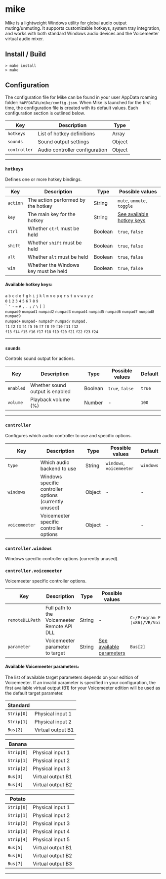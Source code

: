 # mike

Mike is a lightweight Windows utility for global audio output muting/unmuting. It supports customizable hotkeys, system tray integration, and works with both standard Windows audio devices and the Voicemeeter virtual audio mixer.

## Install / Build
```batch
> make install
> make
```

## Configuration

The configuration file for Mike can be found in your user AppData roaming folder: `%APPDATA%/mike/config.json`. When Mike is launched for the first time, the configuration file is created with its default values. Each configuration section is outlined below.

| Key          | Description                    | Type   |
|--------------|--------------------------------|--------|
| `hotkeys`    | List of hotkey definitions     | Array  |
| `sounds`     | Sound output settings          | Object |
| `controller` | Audio controller configuration | Object |

---

### `hotkeys`

Defines one or more hotkey bindings.

| Key      | Description                          | Type    | Possible values                                     |
|----------|--------------------------------------|---------|-----------------------------------------------------|
| `action` | The action performed by the hotkey   | String  | `mute`, `unmute`, `toggle`                          |
| `key`    | The main key for the hotkey          | String  | [See available hotkey keys](#available-hotkey-keys) |
| `ctrl`   | Whether `ctrl` must be held          | Boolean | `true`, `false`                                     |
| `shift`  | Whether `shift` must be held         | Boolean | `true`, `false`                                     |
| `alt`    | Whether `alt` must be held           | Boolean | `true`, `false`                                     |
| `win`    | Whether the Windows key must be held | Boolean | `true`, `false`                                     |

#### Available hotkey keys:

`a` `b` `c` `d` `e` `f` `g` `h` `i` `j` `k` `l` `m` `n` `o` `p` `q` `r` `s` `t` `u` `v` `w` `x` `y` `z`<br>
`0` `1` `2` `3` `4` `5` `6` `7` `8` `9`<br>
`` ` `` `'` `-` `=` `#` `,` `.` `;` `/` `\` `[` `]`<br>
`numpad0` `numpad1` `numpad2` `numpad3` `numpad4` `numpad5` `numpad6` `numpad7` `numpad8` `numpad9`<br>
`numpad+` `numpad-` `numpad*` `numpad/` `numpad.`<br>
`f1` `f2` `f3` `f4` `f5` `f6` `f7` `f8` `f9` `f10` `f11` `f12`<br>
`f13` `f14` `f15` `f16` `f17` `f18` `f19` `f20` `f21` `f22` `f23` `f24`<br>

---

### `sounds`

Controls sound output for actions.

| Key       | Description                     | Type    | Possible values | Default |
|-----------|---------------------------------|---------|-----------------|---------|
| `enabled` | Whether sound output is enabled | Boolean | `true`, `false` | `true`  |
| `volume`  | Playback volume (%)             | Number  | -               | `100`   |

---

### `controller`

Configures which audio controller to use and specific options.

| Key           | Description                                            | Type    | Possible values          | Default   |
|---------------|--------------------------------------------------------|---------|--------------------------|-----------|
| `type`        | Which audio backend to use                             | String  | `windows`, `voicemeeter` | `windows` |
| `windows`     | Windows specific controller options (currently unused) | Object  | -                        | -         |
| `voicemeeter` | Voicemeeter specific controller options                | Object  | -                        | -         |

### `controller.windows`

Windows specific controller options (currently unused).

### `controller.voicemeeter`

Voicemeeter specific controller options.

| Key             | Description                                 | Type   | Possible values                                               | Default                                                         |
|-----------------|---------------------------------------------|--------|---------------------------------------------------------------|-----------------------------------------------------------------|
| `remoteDLLPath` | Full path to the Voicemeeter Remote API DLL | String | -                                                             | `C:/Program Files (x86)/VB/Voicemeeter/VoicemeeterRemote64.dll` |
| `parameter`     | Voicemeeter parameter to target             | String | [See available parameters](#available-voicemeeter-parameters) | `Bus[2]`                                                        |

#### Available Voicemeeter parameters:

The list of available target parameters depends on your edition of Voicemeeter. If an invalid parameter is specified in your configuration, the first available virtual output (B1) for your Voicemeeter edition will be used as the default target parameter.

| Standard   |                   |
|------------|-------------------|
| `Strip[0]` | Physical input 1  |
| `Strip[1]` | Physical input 2  |
| `Bus[2]`   | Virtual output B1 |

| Banana     |                   |
|------------|-------------------|
| `Strip[0]` | Physical input 1  |
| `Strip[1]` | Physical input 2  |
| `Strip[2]` | Physical input 3  |
| `Bus[3]`   | Virtual output B1 |
| `Bus[4]`   | Virtual output B2 |

| Potato     |                   |
|------------|-------------------|
| `Strip[0]` | Physical input 1  |
| `Strip[1]` | Physical input 2  |
| `Strip[2]` | Physical input 3  |
| `Strip[3]` | Physical input 4  |
| `Strip[4]` | Physical input 5  |
| `Bus[5]`   | Virtual output B1 |
| `Bus[6]`   | Virtual output B2 |
| `Bus[7]`   | Virtual output B3 |

---
